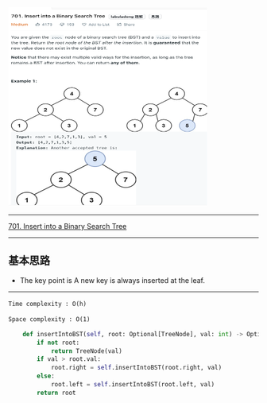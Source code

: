 <img src="2022-11-02-16-31-38.png" width="400" height="400"/>

___
[701. Insert into a Binary Search Tree](https://leetcode.com/problems/insert-into-a-binary-search-tree/)
___

## 基本思路
* The key point is A new key is always inserted at the leaf.

___

`Time complexity : O(h)`

`Space complexity : O(1)`
```python
    def insertIntoBST(self, root: Optional[TreeNode], val: int) -> Optional[TreeNode]:
        if not root:
            return TreeNode(val)
        if val > root.val:
            root.right = self.insertIntoBST(root.right, val)
        else:
            root.left = self.insertIntoBST(root.left, val)
        return root
```